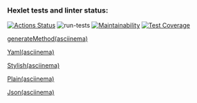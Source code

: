 ### Hexlet tests and linter status:
[![Actions Status](https://github.com/Oleg995/java-project-lvl2/workflows/hexlet-check/badge.svg)](https://github.com/Oleg995/java-project-lvl2/actions)
![run-tests](https://github.com/afiskon/go-rest-service-example/workflows/run-tests/badge.svg)
[![Maintainability](https://api.codeclimate.com/v1/badges/5b8f3ac1c30894d0e56c/maintainability)](https://codeclimate.com/github/Oleg995/java-project-lvl2/maintainability)
[![Test Coverage](https://api.codeclimate.com/v1/badges/a99a88d28ad37a79dbf6/test_coverage)](https://codeclimate.com/github/Oleg995/java-project-lvl2/test_coverage)


[generateMethod(asciinema)](https://asciinema.org/a/MDRn1468O3Cz8jB6jODoOFtj5)

[Yaml(asciinema)](https://asciinema.org/a/pUbjn5xROLNcgWpfx9JFmwT7u)

[Stylish(asciinema)](https://asciinema.org/a/7NcnTFRiLlsTNRaboTvlm45Rs)

[Plain(asciinema)](https://asciinema.org/a/vT8tNJHyQDVWglGTU8BloGbtI)

[Json(asciinema)](https://asciinema.org/a/dpvocqyPui7Yk1B4t7uYeiuz3)



